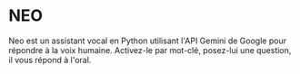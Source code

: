 # NEO
Neo est un assistant vocal en Python utilisant l'API Gemini de Google pour répondre à la voix humaine. Activez-le par mot-clé, posez-lui une question, il vous répond à l'oral.
